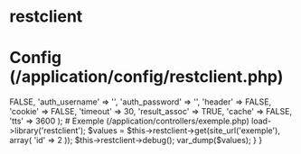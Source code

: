 # restclient

# Config (/application/config/restclient.php)

<?php if (!defined('BASEPATH')) exit('No direct script access allowed');

$config['restclient'] = array(
    'auth' => FALSE,
    'auth_username' => '',
    'auth_password' => '',
    'header' => FALSE,
    'cookie' => FALSE,
    'timeout' => 30,
    'result_assoc' => TRUE,
    'cache' => FALSE,
    'tts' => 3600
);

# Exemple (/application/controllers/exemple.php)
<?php

if (!defined('BASEPATH'))
    exit('No direct script access allowed');

class Exemple extends CI_Controller {

    public function __construct() {
        parent::__construct();
    }

    public function index() {
        $this->load->library('restclient');

        $values = $this->restclient->get(site_url('exemple'), array(
            'id' => 2
        ));

        $this->restclient->debug();

        var_dump($values);
    }

}

